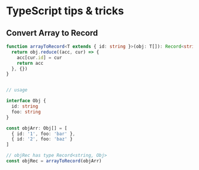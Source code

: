 # TypeScript tips & tricks

## Convert Array to Record

```typescript
function arrayToRecord<T extends { id: string }>(obj: T[]): Record<string, T> {
  return obj.reduce((acc, cur) => {
    acc[cur.id] = cur
    return acc
  }, {})
}


// usage

interface Obj {
  id: string
  foo: string
}

const objArr: Obj[] = [
  { id: '1', foo: 'bar' },
  { id: '2', foo: 'baz' }
]

// objRec has type Record<string, Obj>
const objRec = arrayToRecord(objArr)
```
